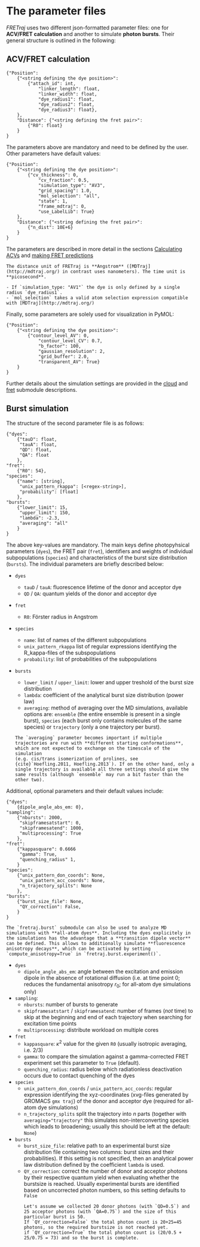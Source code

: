 # The parameter files

*FRETraj* uses two different json-formatted parameter files: one for **ACV/FRET calculation** and another to simulate **photon bursts**. Their general structure is outlined in the following:


## ACV/FRET calculation

```
{"Position":
    {"<string defining the dye position>": 
        {"attach_id": int,
            "linker_length": float,
            "linker_width": float,
            "dye_radius1": float,
            "dye_radius2": float,
            "dye_radius3": float},
    },
    "Distance": {"<string defining the fret pair>": 
        {"R0": float}
    }
}
```

The parameters above are mandatory and need to be defined by the user. Other parameters have default values:
```
{"Position":
    {"<string defining the dye position>": 
        {"cv_thickness": 0,
            "cv_fraction": 0.5,
            "simulation_type": "AV3",
            "grid_spacing": 1.0,
            "mol_selection": "all",
            "state": 1,
            "frame_mdtraj": 0,
            "use_LabelLib": True}
    },
    "Distance": {"<string defining the fret pair>": 
        {"n_dist": 10E+6}
    }
}
```

The parameters are described in more detail in the sections [Calculating ACVs](../getting_started/acv_calculation) and [making FRET predictions](../getting_started/acv_calculation)

```{hint}
The distance unit of FRETraj is **Angstrom** ([MDTraj](http://mdtraj.org/) in contrast uses nanometers). The time unit is **picosecond**.
```

```{note}
- If `simulation_type: "AV1"` the dye is only defined by a single radius `dye_radius1`. 
- `mol_selection` takes a valid atom selection expression compatible with [MDTraj](http://mdtraj.org/)
```

Finally, some parameters are solely used for visualization in PyMOL:

```
{"Position":
    {"<string defining the dye position>": 
        {"contour_level_AV": 0,
            "contour_level_CV": 0.7,
            "b_factor": 100,
            "gaussian_resolution": 2,
            "grid_buffer": 2.0,
            "transparent_AV": True}
    }
}
```

Further details about the simulation settings are provided in the [cloud](../module/cloud) and [fret](../module/fret) submodule descriptions.

<a id='burst-simulation'></a>

## Burst simulation

The structure of the second parameter file is as follows:

```
{"dyes": 
    {"tauD": float,
     "tauA": float,
     "QD": float,
     "QA": float
    },
"fret": 
    {"R0": 54},
"species":
    {"name": [string],
     "unix_pattern_rkappa": [<regex-string>],
     "probability": [float]
    },
"bursts": 
    {"lower_limit": 15,
     "upper_limit": 150,
     "lambda": -2.3,
     "averaging": "all"
    }
}
```

The above key-values are mandatory. The main keys define photopyhsical parameters (`dyes`), the FRET pair (`fret`), identifiers and weights of individual subpopulations (`species`) and characteristics of the burst size distribution (`bursts`). The individual parameters are briefly described below:
- `dyes`
    - `tauD` / `tauA`: fluorescence lifetime of the donor and acceptor dye
    - `QD` / `QA`: quantum yields of the donor and acceptor dye
- `fret`
    - `R0`: Förster radius in Angstrom
- `species`
    - `name`: list of names of the different subpopulations
    - `unix_pattern_rkappa` list of regular expressions identifying the R_kappa-files of the subspopulations 
    - `probability`: list of probabilities of the subpopulations
- `bursts`
    - `lower_limit` / `upper_limit`: lower and upper treshold of the burst size distribution
    - `lambda`: coefficient of the analytical burst size distribution (power law)
    - `averaging`: method of averaging over the MD simulations, available options are: `ensemble` (the entire ensemble is present in a single burst), 
    `species` (each burst only contains molecules of the same species) or `trajectory` (only a one trajectory per burst).

    ```{hint}
    The `averaging` parameter becomes important if multiple trajectories are run with **different starting conformations**, which are not expected to exchange on the timescale of the simulation
    (e.g. cis/trans isomerization of prolines, see {cite}`Hoefling.2011, Hoefling.2013`). If on the other hand, only a single trajectory is available all three settings should give the same results (although `ensemble` may run a bit faster than the other two). 
    ```

 Additional, optional parameters and their default values include:

```
{"dyes": 
    {dipole_angle_abs_em: 0},
"sampling":
    {"nbursts": 2000,
     "skipframesatstart": 0,
     "skipframesatend": 1000,
     "multiprocessing": True
    },
"fret": 
    {"kappasquare": 0.6666
     "gamma": True,
     "quenching_radius" 1,
    }
"species":
    {"unix_pattern_don_coords": None,
     "unix_pattern_acc_coords": None,
     "n_trajectory_splits": None
    },
"bursts": 
    {"burst_size_file": None,
     "QY_correction": False,
    }
}
```

```{note}
The `fretraj.burst` submodule can also be used to analyze MD simulations with **all-atom dyes**. Including the dyes explicitely in the simulations has the advantage that a **transition dipole vector** 
can be defined. This allows to additionally simulate **fluorescence anisotropy decays**, which can be activated by setting `compute_anisotropy=True` in `fretraj.burst.experiment()`.
```

- `dyes`
    - `dipole_angle_abs_em`: angle between the excitation and emission dipole in the absence of rotational diffusion (i.e. at time point 0; reduces the fundamental anisotropy $r_0$; for all-atom dye simulations only)
- `sampling`:
    - `nbursts`: number of bursts to generate
    - `skipframesatstart` / `skipframesatend`: number of frames (*not* time) to skip at the beginning and end of each trajectory when searching for excitation time points 
    - `multiprocessing`: distribute workload on multiple cores
- `fret`
    - `kappasquare`: $\kappa^2$ value for the given `R0` (usually isotropic averaging, i.e. 2/3)
    - `gamma`: to compare the simulation against a gamma-corrected FRET experiment set this parameter to `True` (default).
    - `quenching_radius`: radius below which radiationless deactivation occurs due to contact quenching of the dyes
- `species`
    - `unix_pattern_don_coords` / `unix_pattern_acc_coords`: regular expression identifying the xyz-coordinates (xvg-files generated by GROMACS `gmx traj`) of the donor and acceptor dye (required for all-atom dye simulations)
    - `n_trajectory_splits` split the trajectory into $n$ parts (together with `averaging="trajectory"` this simulates non-interconverting species which leads to broadening; usually this should be left at the default: `None`)
- `bursts`
    - `burst_size_file`: relative path to an experimental burst size distribution file containing two columns: burst sizes and their probabilities). 
    If this setting is not specified, then an analytical power law distribution defined by the coefficient `lambda` is used.
    - `QY_correction`: correct the number of donor and acceptor photons by their respective quantum yield when evaluating whether the burstsize is reached. Usually experimental bursts are identified based on uncorrected photon numbers, so this setting defaults to `False`
        ```{admonition} Example for illustration
        Let's assume we collected 20 donor photons (with `QD=0.5`) and 25 acceptor photons (with `QA=0.75`) and the size of this particular burst is 50.
        If `QY_correction=False` the total photon count is 20+25=45 photons, so the required burstsize is not reached yet.
        if `QY_correction=True` the total photon count is (20/0.5 + 25/0.75 = 73) and so the burst is complete. 
        ```
    
